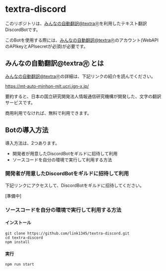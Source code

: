# textra-discord 

このリポジトリは、[みんなの自動翻訳@textra🄬]( https://mt-auto-minhon-mlt.ucri.jgn-x.jp/)を利用したテキスト翻訳DiscordBotです。

このBotを使用する際には、[みんなの自動翻訳@textra🄬]( https://mt-auto-minhon-mlt.ucri.jgn-x.jp/)のアカウント(WebAPIのAPIkeyとAPIsecretが必須)が必要です。

## みんなの自動翻訳@textra🄬 とは

[みんなの自動翻訳@textra🄬]( https://mt-auto-minhon-mlt.ucri.jgn-x.jp/)の詳細は、下記リンクの紹介を読んでください。

https://mt-auto-minhon-mlt.ucri.jgn-x.jp/

要約すると、日本の国立研究開発法人情報通信研究機構が開発した、文字の翻訳サービスです。

商用利用でなければ、無料で利用できます。

## Botの導入方法

導入方法は、2つあります。
* 開発者が用意したDiscordBotをギルドに招待して利用
* ソースコードを自分の環境で実行して利用する方法

### 開発者が用意したDiscordBotをギルドに招待して利用

下記リンクにアクセスして、DiscordBotをギルドに招待してください。

[準備中]

### ソースコードを自分の環境で実行して利用する方法

#### インストール

```
git clone https://github.com/link1345/textra-discord.git
cd textra-discord
npm install
```

#### 実行

```
npm run start
```
